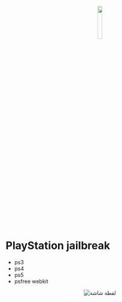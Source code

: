 <p align="center">
<img src="https://i.postimg.cc/y6JgKqyD/playstation-svgrepo-com.png" width="15%" height="15%" class="d-inline-block align-top" alt="">
</p>

# PlayStation jailbreak 
* ps3
* ps4
* ps5
* psfree webkit

<p align="center">
<img src="https://i.imgur.com/mWSpR88.jpg" alt="لقطة شاشة">
</p>
